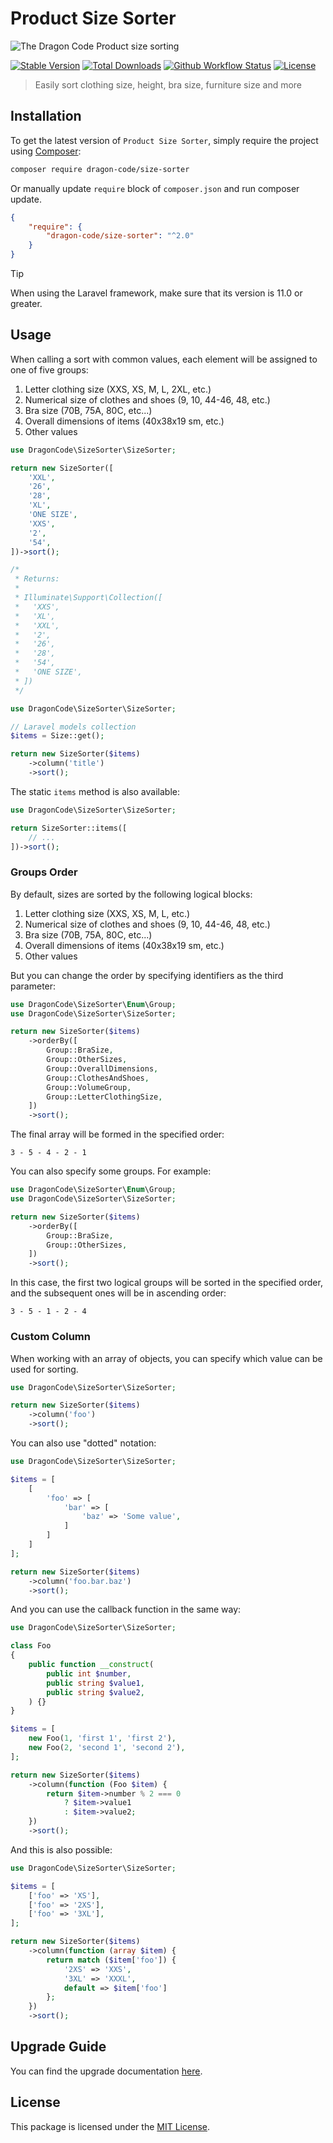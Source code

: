 # Product Size Sorter

![The Dragon Code Product size sorting](https://preview.dragon-code.pro/TheDragonCode/Product%20size%20sorting.svg?brand=php)

[![Stable Version][badge_stable]][link_packagist]
[![Total Downloads][badge_downloads]][link_packagist]
[![Github Workflow Status][badge_build]][link_build]
[![License][badge_license]][link_license]

> Easily sort clothing size, height, bra size, furniture size and more

## Installation

To get the latest version of `Product Size Sorter`, simply require the project
using [Composer](https://getcomposer.org):

```bash
composer require dragon-code/size-sorter
```

Or manually update `require` block of `composer.json` and run composer update.

```json
{
    "require": {
        "dragon-code/size-sorter": "^2.0"
    }
}
```

> [!TIP]
> 
> When using the Laravel framework, make sure that its version is 11.0 or greater.

## Usage

When calling a sort with common values, each element will be assigned to one of five groups:

1. Letter clothing size (XXS, XS, M, L, 2XL, etc.)
2. Numerical size of clothes and shoes (9, 10, 44-46, 48, etc.)
3. Bra size (70B, 75A, 80C, etc...)
4. Overall dimensions of items (40x38x19 sm, etc.)
5. Other values

```php
use DragonCode\SizeSorter\SizeSorter;

return new SizeSorter([
    'XXL',
    '26',
    '28',
    'XL',
    'ONE SIZE',
    'XXS',
    '2',
    '54',
])->sort();

/*
 * Returns:
 * 
 * Illuminate\Support\Collection([
 *   'XXS',
 *   'XL',
 *   'XXL',
 *   '2',
 *   '26',
 *   '28',
 *   '54',
 *   'ONE SIZE',
 * ])
 */
```

```php
use DragonCode\SizeSorter\SizeSorter;

// Laravel models collection
$items = Size::get();

return new SizeSorter($items)
    ->column('title')
    ->sort();
```

The static `items` method is also available:

```php
use DragonCode\SizeSorter\SizeSorter;

return SizeSorter::items([
    // ...
])->sort();
```

### Groups Order

By default, sizes are sorted by the following logical blocks:

1. Letter clothing size (XXS, XS, M, L, etc.)
2. Numerical size of clothes and shoes (9, 10, 44-46, 48, etc.)
3. Bra size (70B, 75A, 80C, etc...)
4. Overall dimensions of items (40x38x19 sm, etc.)
5. Other values

But you can change the order by specifying identifiers as the third parameter:

```php
use DragonCode\SizeSorter\Enum\Group;
use DragonCode\SizeSorter\SizeSorter;

return new SizeSorter($items)
    ->orderBy([
        Group::BraSize,
        Group::OtherSizes,
        Group::OverallDimensions,
        Group::ClothesAndShoes,
        Group::VolumeGroup,
        Group::LetterClothingSize,
    ])
    ->sort();
```

The final array will be formed in the specified order:

```
3 - 5 - 4 - 2 - 1
```

You can also specify some groups. For example:

```php
use DragonCode\SizeSorter\Enum\Group;
use DragonCode\SizeSorter\SizeSorter;

return new SizeSorter($items)
    ->orderBy([
        Group::BraSize,
        Group::OtherSizes,
    ])
    ->sort();
```

In this case, the first two logical groups will be sorted in the specified order, and the subsequent ones will be in
ascending order:

```
3 - 5 - 1 - 2 - 4
```

### Custom Column

When working with an array of objects, you can specify which value can be used for sorting.

```php
use DragonCode\SizeSorter\SizeSorter;

return new SizeSorter($items)
    ->column('foo')
    ->sort();
```

You can also use "dotted" notation:

```php
use DragonCode\SizeSorter\SizeSorter;

$items = [
    [
        'foo' => [
            'bar' => [
                'baz' => 'Some value',
            ]
        ]
    ]
];

return new SizeSorter($items)
    ->column('foo.bar.baz')
    ->sort();
```

And you can use the callback function in the same way:

```php
use DragonCode\SizeSorter\SizeSorter;

class Foo
{
    public function __construct(
        public int $number,
        public string $value1,
        public string $value2,
    ) {}
}

$items = [
    new Foo(1, 'first 1', 'first 2'),
    new Foo(2, 'second 1', 'second 2'),
];

return new SizeSorter($items)
    ->column(function (Foo $item) {
        return $item->number % 2 === 0
            ? $item->value1
            : $item->value2;
    })
    ->sort();
```

And this is also possible:

```php
use DragonCode\SizeSorter\SizeSorter;

$items = [
    ['foo' => 'XS'],
    ['foo' => '2XS'],
    ['foo' => '3XL'],
];

return new SizeSorter($items)
    ->column(function (array $item) {
        return match ($item['foo']) {
            '2XS' => 'XXS',
            '3XL' => 'XXXL',
            default => $item['foo']
        };
    })
    ->sort();
```

## Upgrade Guide

You can find the upgrade documentation [here](UPGRADE.md).

## License

This package is licensed under the [MIT License](LICENSE).


[badge_build]:          https://img.shields.io/github/actions/workflow/status/TheDragonCode/size-sorter/tests.yml?style=flat-square

[badge_downloads]:      https://img.shields.io/packagist/dt/dragon-code/size-sorter.svg?style=flat-square

[badge_license]:        https://img.shields.io/packagist/l/dragon-code/size-sorter.svg?style=flat-square

[badge_stable]:         https://img.shields.io/github/v/release/TheDragonCode/size-sorter?label=stable&style=flat-square

[link_build]:           https://github.com/TheDragonCode/size-sorter/actions

[link_license]:         LICENSE

[link_packagist]:       https://packagist.org/packages/dragon-code/size-sorter
